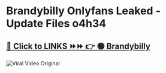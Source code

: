 
 # Brandybilly Onlyfans Leaked - Update Files o4h34

## <h2><a href="https://clipsfans.com/Brandybilly&ref=git">🔗 Click to LINKS ⏩⏩ 👉 🟢 Brandybilly </a></h2>

<a href="https://clipsfans.com/Brandybilly&ref=git" rel="nofollow" data-target="animated-image.originalLink"><img src="https://i.ibb.co.com/xMMVF88/686577567.gif" alt="Viral Video Original" style="max-width: 100%; display: inline-block;" data-target="animated-image.originalImage"></a>

